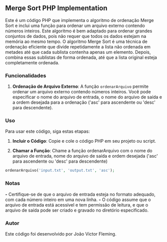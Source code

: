 ## Merge Sort PHP Implementation

Este é um código PHP que implementa o algoritmo de ordenação Merge Sort e inclui uma função para ordenar um arquivo externo contendo números inteiros.
Este algoritmo é bem adaptado para ordenar grandes conjuntos de dados, pois não requer que todos os dados estejam na memória ao mesmo tempo.
O algoritmo Merge Sort é uma técnica de ordenação eficiente que divide repetidamente a lista não ordenada em metades até que cada sublista contenha apenas um elemento. Depois, combina essas sublistas de forma ordenada, até que a lista original esteja completamente ordenada.

### Funcionalidades



1. **Ordenação de Arquivo Externo**: A função `ordenarArquivo` permite ordenar um arquivo externo contendo números inteiros. Você pode especificar o nome do arquivo de entrada, o nome do arquivo de saída e a ordem desejada para a ordenação ('asc' para ascendente ou 'desc' para descendente).
### Uso

Para usar este código, siga estas etapas:

1. **Incluir o Código**: Copie e cole o código PHP em seu projeto ou script.

2. **Chamar a Função**: Chame a função ordenarArquivo com o nome do arquivo de entrada, nome do arquivo de saída e ordem desejada ('asc' para ascendente ou 'desc' para descendente)

```php
ordenarArquivo('input.txt', 'output.txt', 'asc');
```
### Notas
**-** Certifique-se de que o arquivo de entrada esteja no formato adequado, com cada número inteiro em uma nova linha.
**-** O código assume que o arquivo de entrada está acessível e tem permissão de leitura, e que o arquivo de saída pode ser criado e gravado no diretório especificado.

### Autor
Este código foi desenvolvido por João Victor Fleming.